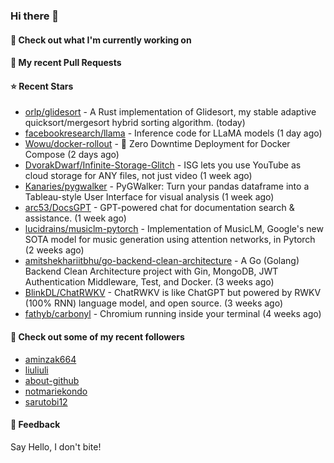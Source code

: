 ### Hi there 👋

#### 👷 Check out what I'm currently working on

#### 🔨 My recent Pull Requests


#### ⭐ Recent Stars

- [orlp/glidesort](https://github.com/orlp/glidesort) - A Rust implementation of Glidesort, my stable adaptive quicksort/mergesort hybrid sorting algorithm.  (today)
- [facebookresearch/llama](https://github.com/facebookresearch/llama) - Inference code for LLaMA models (1 day ago)
- [Wowu/docker-rollout](https://github.com/Wowu/docker-rollout) - 🚀 Zero Downtime Deployment for Docker Compose (2 days ago)
- [DvorakDwarf/Infinite-Storage-Glitch](https://github.com/DvorakDwarf/Infinite-Storage-Glitch) - ISG lets you use YouTube as cloud storage for ANY files, not just video (1 week ago)
- [Kanaries/pygwalker](https://github.com/Kanaries/pygwalker) - PyGWalker: Turn your pandas dataframe into a Tableau-style User Interface for visual analysis (1 week ago)
- [arc53/DocsGPT](https://github.com/arc53/DocsGPT) - GPT-powered chat for documentation search &amp; assistance. (1 week ago)
- [lucidrains/musiclm-pytorch](https://github.com/lucidrains/musiclm-pytorch) - Implementation of MusicLM, Google&#39;s new SOTA model for music generation using attention networks, in Pytorch (2 weeks ago)
- [amitshekhariitbhu/go-backend-clean-architecture](https://github.com/amitshekhariitbhu/go-backend-clean-architecture) - A Go (Golang) Backend Clean Architecture project with Gin, MongoDB, JWT Authentication Middleware, Test, and Docker. (3 weeks ago)
- [BlinkDL/ChatRWKV](https://github.com/BlinkDL/ChatRWKV) - ChatRWKV is like ChatGPT but powered by RWKV (100% RNN) language model, and open source. (3 weeks ago)
- [fathyb/carbonyl](https://github.com/fathyb/carbonyl) - Chromium running inside your terminal (4 weeks ago)

#### 👯 Check out some of my recent followers

- [aminzak664](https://github.com/aminzak664)
- [liuliuli](https://github.com/liuliuli)
- [about-github](https://github.com/about-github)
- [notmariekondo](https://github.com/notmariekondo)
- [sarutobi12](https://github.com/sarutobi12)

#### 💬 Feedback

Say Hello, I don't bite!